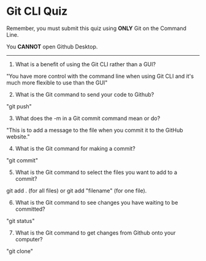 # Git CLI Quiz

Remember, you must submit this quiz using __ONLY__ Git on the Command Line. 

You __CANNOT__ open Github Desktop.

---

1. What is a benefit of using the Git CLI rather than a GUI?

"You have more control with the command line when using Git CLI and it's much more flexible to use than the GUI"

2. What is the Git command to send your code to Github?

"git push"

3. What does the -m in a Git commit command mean or do?

"This is to add a message to the file when you commit it to the GitHub website."

4. What is the Git command for making a commit?

"git commit"

5. What is the Git command to select the files you want to add to a commit?

git add . (for all files) or git add "filename" (for one file).

6. What is the Git command to see changes you have waiting to be committed?

"git status"

7. What is the Git command to get changes from Github onto your computer?

"git clone"
